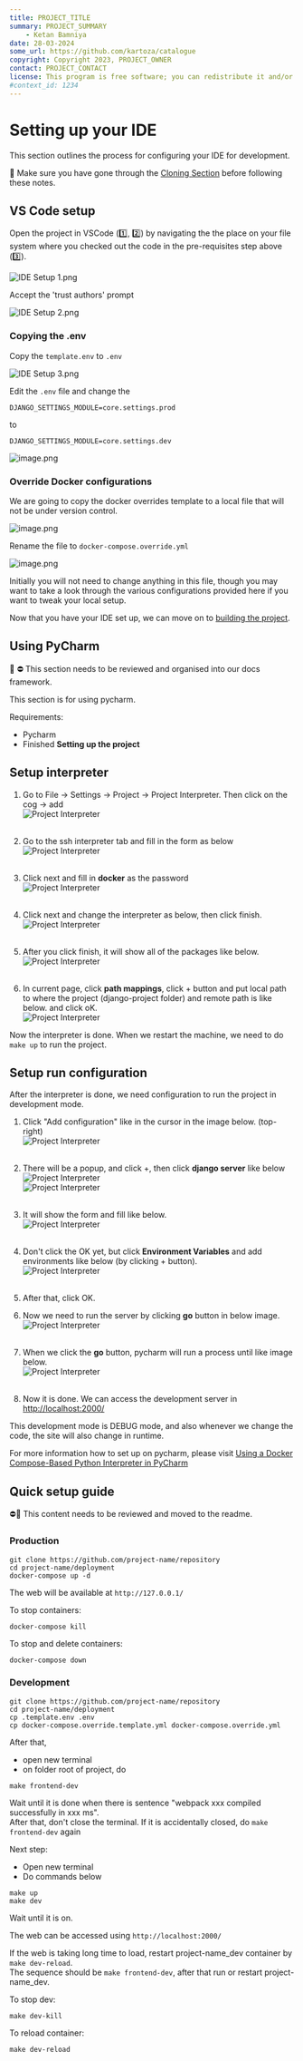 ```yaml
---
title: PROJECT_TITLE
summary: PROJECT_SUMMARY
    - Ketan Bamniya
date: 28-03-2024
some_url: https://github.com/kartoza/catalogue
copyright: Copyright 2023, PROJECT_OWNER
contact: PROJECT_CONTACT
license: This program is free software; you can redistribute it and/or modify it under the terms of the GNU Affero General Public License as published by the Free Software Foundation; either version 3 of the License, or (at your option) any later version.
#context_id: 1234
---
```


# Setting up your IDE

This section outlines the process for configuring your IDE for development.

🚩 Make sure you have gone through the [Cloning Section](cloning.md) before following these notes.

## VS Code setup

Open the project in VSCode (1️⃣, 2️⃣) by navigating the the place on your file system where you checked out the code in the pre-requisites step above (3️⃣).

![IDE Setup 1.png](./img/ide-setup-1.png)

Accept the 'trust authors' prompt

![IDE Setup 2.png](./img/ide-setup-2.png)

### Copying the .env

Copy the `template.env` to `.env`

![IDE Setup 3.png](./img/ide-setup-3.png)

Edit the `.env` file and change the

```
DJANGO_SETTINGS_MODULE=core.settings.prod
```

to

```
DJANGO_SETTINGS_MODULE=core.settings.dev
```

![image.png](./img/ide-setup-4.png)

### Override Docker configurations

We are going to copy the docker overrides template to a local file that will not be under version control.

![image.png](./img/ide-setup-5.png)

Rename the file to `docker-compose.override.yml`

![image.png](./img/ide-setup-6.png)

Initially you will not need to change anything in this file, though you may want to take a look through the various configurations provided here if you want to tweak your local setup.

Now that you have your IDE set up, we can move on to [building the project](building.md).

## Using PyCharm

📒 ⛔️ This section needs to be reviewed and organised into our docs framework.

This section is for using pycharm.

Requirements:

- Pycharm
- Finished **Setting up the project**

## Setup interpreter

1. Go to File -> Settings -> Project -> Project Interpreter. Then click on the cog -> add
   <br>![Project Interpreter ](img/1.png "Project Interpreter")<br><br>

2. Go to the ssh interpreter tab and fill in the form as below
   <br>![Project Interpreter ](img/2.png "Project Interpreter")<br><br>

3. Click next and fill in **docker** as the password
   <br>![Project Interpreter ](img/3.png "Project Interpreter")<br><br>

4. Click next and change the interpreter as below, then click finish.
   <br>![Project Interpreter ](img/4.png "Project Interpreter")<br><br>

5. After you click finish, it will show all of the packages like below.
   <br>![Project Interpreter ](img/5.png "Project Interpreter")<br><br>

6. In current page, click **path mappings**, click + button and put local path to where the project (django-project folder) and remote path is like below. and click oK.
   <br>![Project Interpreter ](img/6.png "Project Interpreter")

Now the interpreter is done. When we restart the machine, we need to do `make up` to run the project.

## Setup run configuration

After the interpreter is done, we need configuration to run the project in development mode.

1. Click "Add configuration" like in the cursor in the image below. (top-right)
   <br>![Project Interpreter ](img/7.png "Project Interpreter")<br><br>

2. There will be a popup, and click +, then click **django server** like below
   <br>![Project Interpreter ](img/8.png "Project Interpreter")
   <br>![Project Interpreter ](img/9.png "Project Interpreter")<br><br>

3. It will show the form and fill like below.
   <br>![Project Interpreter ](img/10.png "Project Interpreter")<br><br>

4. Don't click the OK yet, but click **Environment Variables** and add environments like below (by clicking + button).
   <br>![Project Interpreter ](img/11.png "Project Interpreter")<br><br>

5. After that, click OK.

6. Now we need to run the server by clicking **go** button in below image.
   <br>![Project Interpreter ](img/12.png "Project Interpreter")<br><br>

7. When we click the **go** button, pycharm will run a process until like image below.
   <br>![Project Interpreter ](img/13.png "Project Interpreter")<br><br>

8. Now it is done. We can access the development server in [http://localhost:2000/](http://localhost:2000/)

This development mode is DEBUG mode, and also whenever we change the code, the site will also change in runtime.

For more information how to set up on pycharm, please visit [Using a Docker Compose-Based Python Interpreter in PyCharm](https://kartoza.com/en/blog/using-docker-compose-based-python-interpreter-in-)

## Quick setup guide

⛔️📒 This content needs to be reviewed and moved to the readme.

### Production

```
git clone https://github.com/project-name/repository
cd project-name/deployment
docker-compose up -d
```

The web will be available at `http://127.0.0.1/`

To stop containers:

```
docker-compose kill
```

To stop and delete containers:

```
docker-compose down
```

### Development

```
git clone https://github.com/project-name/repository
cd project-name/deployment
cp .template.env .env
cp docker-compose.override.template.yml docker-compose.override.yml
```

After that,

- open new terminal
- on folder root of project, do

```
make frontend-dev
```

Wait until it is done
when there is sentence "webpack xxx compiled successfully in xxx ms".<br>
After that, don't close the terminal.
If it is accidentally closed, do `make frontend-dev` again

Next step:
- Open new terminal
- Do commands below
```
make up
make dev
```

Wait until it is on.

The web can be accessed using `http://localhost:2000/`

If the web is taking long time to load, restart project-name_dev container by `make dev-reload`.<br>
The sequence should be `make frontend-dev`, after that run or restart project-name_dev. 

To stop dev:

```
make dev-kill
```

To reload container:

```
make dev-reload
```
